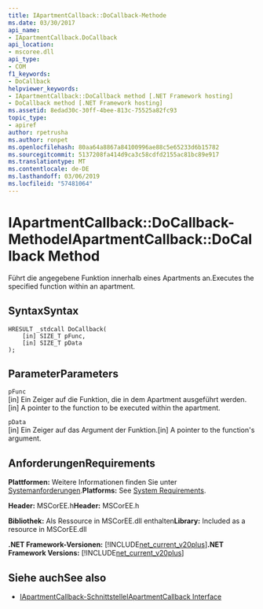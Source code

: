 ```yaml
---
title: IApartmentCallback::DoCallback-Methode
ms.date: 03/30/2017
api_name:
- IApartmentCallback.DoCallback
api_location:
- mscoree.dll
api_type:
- COM
f1_keywords:
- DoCallback
helpviewer_keywords:
- IApartmentCallback::DoCallback method [.NET Framework hosting]
- DoCallback method [.NET Framework hosting]
ms.assetid: 8edad30c-30ff-4bee-813c-75525a82fc93
topic_type:
- apiref
author: rpetrusha
ms.author: ronpet
ms.openlocfilehash: 80aa64a8867a84100996ae88c5e65233d6b15782
ms.sourcegitcommit: 5137208fa414d9ca3c58cdfd2155ac81bc89e917
ms.translationtype: MT
ms.contentlocale: de-DE
ms.lasthandoff: 03/06/2019
ms.locfileid: "57481064"
---
```

# <a name="iapartmentcallbackdocallback-method"></a><span data-ttu-id="69257-102">IApartmentCallback::DoCallback-Methode</span><span class="sxs-lookup"><span data-stu-id="69257-102">IApartmentCallback::DoCallback Method</span></span>
<span data-ttu-id="69257-103">Führt die angegebene Funktion innerhalb eines Apartments an.</span><span class="sxs-lookup"><span data-stu-id="69257-103">Executes the specified function within an apartment.</span></span>  
  
## <a name="syntax"></a><span data-ttu-id="69257-104">Syntax</span><span class="sxs-lookup"><span data-stu-id="69257-104">Syntax</span></span>  
  
```  
HRESULT _stdcall DoCallback(  
    [in] SIZE_T pFunc,  
    [in] SIZE_T pData  
);  
```  
  
## <a name="parameters"></a><span data-ttu-id="69257-105">Parameter</span><span class="sxs-lookup"><span data-stu-id="69257-105">Parameters</span></span>  
 `pFunc`  
 <span data-ttu-id="69257-106">[in] Ein Zeiger auf die Funktion, die in dem Apartment ausgeführt werden.</span><span class="sxs-lookup"><span data-stu-id="69257-106">[in] A pointer to the function to be executed within the apartment.</span></span>  
  
 `pData`  
 <span data-ttu-id="69257-107">[in] Ein Zeiger auf das Argument der Funktion.</span><span class="sxs-lookup"><span data-stu-id="69257-107">[in] A pointer to the function's argument.</span></span>  
  
## <a name="requirements"></a><span data-ttu-id="69257-108">Anforderungen</span><span class="sxs-lookup"><span data-stu-id="69257-108">Requirements</span></span>  
 <span data-ttu-id="69257-109">**Plattformen:** Weitere Informationen finden Sie unter [Systemanforderungen](../../../../docs/framework/get-started/system-requirements.md).</span><span class="sxs-lookup"><span data-stu-id="69257-109">**Platforms:** See [System Requirements](../../../../docs/framework/get-started/system-requirements.md).</span></span>  
  
 <span data-ttu-id="69257-110">**Header:** MSCorEE.h</span><span class="sxs-lookup"><span data-stu-id="69257-110">**Header:** MSCorEE.h</span></span>  
  
 <span data-ttu-id="69257-111">**Bibliothek:** Als Ressource in MSCorEE.dll enthalten</span><span class="sxs-lookup"><span data-stu-id="69257-111">**Library:** Included as a resource in MSCorEE.dll</span></span>  
  
 <span data-ttu-id="69257-112">**.NET Framework-Versionen:** [!INCLUDE[net_current_v20plus](../../../../includes/net-current-v20plus-md.md)]</span><span class="sxs-lookup"><span data-stu-id="69257-112">**.NET Framework Versions:** [!INCLUDE[net_current_v20plus](../../../../includes/net-current-v20plus-md.md)]</span></span>  
  
## <a name="see-also"></a><span data-ttu-id="69257-113">Siehe auch</span><span class="sxs-lookup"><span data-stu-id="69257-113">See also</span></span>
- [<span data-ttu-id="69257-114">IApartmentCallback-Schnittstelle</span><span class="sxs-lookup"><span data-stu-id="69257-114">IApartmentCallback Interface</span></span>](../../../../docs/framework/unmanaged-api/hosting/iapartmentcallback-interface.md)
